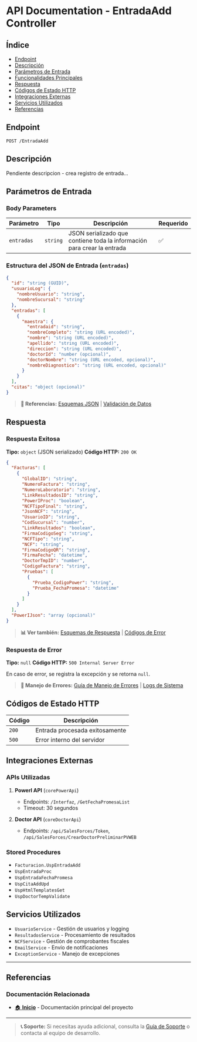 # API Documentation - EntradaAdd Controller

## Índice
- [Endpoint](#endpoint)
- [Descripción](#descripción)
- [Parámetros de Entrada](#parámetros-de-entrada)
- [Funcionalidades Principales](#funcionalidades-principales)
- [Respuesta](#respuesta)
- [Códigos de Estado HTTP](#códigos-de-estado-http)
- [Integraciones Externas](#integraciones-externas)
- [Servicios Utilizados](#servicios-utilizados)
- [Referencias](#referencias)

## Endpoint
```http
POST /EntradaAdd
```

## Descripción
Pendiente descripcion - crea registro de entrada...

## Parámetros de Entrada

### Body Parameters
| Parámetro | Tipo | Descripción | Requerido |
|-----------|------|-------------|-----------|
| `entradas` | `string` | JSON serializado que contiene toda la información para crear la entrada | ✅ |

### Estructura del JSON de Entrada (`entradas`)
```json
{
  "id": "string (GUID)",
  "usuarioLog": {
    "nombreUsuario": "string",
    "nombreSucursal": "string"
  },
  "entradas": [
    {
      "maestra": {
        "entradaid": "string",
        "nombreCompleto": "string (URL encoded)",
        "nombre": "string (URL encoded)",
        "apellido": "string (URL encoded)",
        "direccion": "string (URL encoded)",
        "doctorId": "number (opcional)",
        "doctorNombre": "string (URL encoded, opcional)",
        "nombreDiagnostico": "string (URL encoded, opcional)"
      }
    }
  ],
  "citas": "object (opcional)"
}
```

> **📖 Referencias:** [Esquemas JSON](./schemas/entrada-request.json) | [Validación de Datos](./validation-rules.md)

## Respuesta

### Respuesta Exitosa
**Tipo:** `object` (JSON serializado)
**Código HTTP:** `200 OK`

```json
{
  "Facturas": [
    {
      "GlobalID": "string",
      "NumeroFactura": "string",
      "NumeroLaboratorio": "string",
      "LinkResultadosID": "string",
      "PowerIProc": "boolean",
      "NCFTipoFinal": "string",
      "JsonNCF": "string",
      "UsuarioID": "string",
      "CodSucursal": "number",
      "LinkResultados": "boolean",
      "FirmaCodigoSeg": "string",
      "NCFTipo": "string",
      "NCF": "string",
      "FirmaCodigoQR": "string",
      "FirmaFecha": "datetime",
      "DoctorTmpID": "number",
      "CodigoFactura": "string",
      "Pruebas": [
        {
          "Prueba_CodigoPower": "string",
          "Prueba_FechaPromesa": "datetime"
        }
      ]
    }
  ],
  "PowerIJson": "array (opcional)"
}
```

> **📊 Ver también:** [Esquemas de Respuesta](./schemas/entrada-response.json) | [Códigos de Error](./error-handling.md)

### Respuesta de Error
**Tipo:** `null`
**Código HTTP:** `500 Internal Server Error`

En caso de error, se registra la excepción y se retorna `null`.

> **🚨 Manejo de Errores:** [Guía de Manejo de Errores](./error-handling.md) | [Logs de Sistema](./logging/system-logs.md)

## Códigos de Estado HTTP

| Código | Descripción |
|--------|-------------|
| `200` | Entrada procesada exitosamente |
| `500` | Error interno del servidor |

## Integraciones Externas

### APIs Utilizadas
1. **PowerI API** (`corePowerApi`)
   - Endpoints: `/Interfaz`, `/GetFechaPromesaList`
   - Timeout: 30 segundos
   
2. **Doctor API** (`coreDoctorApi`)
   - Endpoints: `/api/SalesForces/Token`, `/api/SalesForces/CrearDoctorPreliminarPVWEB`

### Stored Procedures
- `Facturacion.UspEntradaAdd`
- `UspEntradaProc`
- `UspEntradaFechaPromesa`
- `UspCitaAddUpd`
- `UspHtmlTemplatesGet`
- `UspDoctorTempValidate`

## Servicios Utilizados
- `UsuarioService` - Gestión de usuarios y logging
- `ResultadosService` - Procesamiento de resultados
- `NCFService` - Gestión de comprobantes fiscales
- `EmailService` - Envío de notificaciones
- `ExceptionService` - Manejo de excepciones

---

## Referencias

### Documentación Relacionada
- [🏠 **Inicio**](./README.md) - Documentación principal del proyecto

---

> **📞 Soporte:** Si necesitas ayuda adicional, consulta la [Guía de Soporte](./support.md) o contacta al equipo de desarrollo.
